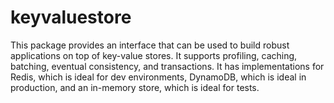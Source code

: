 # keyvaluestore

This package provides an interface that can be used to build robust applications on top of key-value stores. It supports profiling, caching, batching, eventual consistency, and transactions. It has implementations for Redis, which is ideal for dev environments, DynamoDB, which is ideal in production, and an in-memory store, which is ideal for tests.
